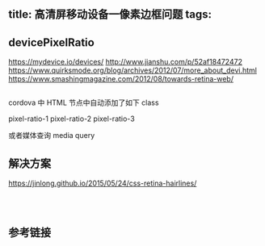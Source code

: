 title: 高清屏移动设备一像素边框问题
tags:
---

<!-- more -->

## devicePixelRatio
https://mydevice.io/devices/
http://www.jianshu.com/p/52af18472472
https://www.quirksmode.org/blog/archives/2012/07/more_about_devi.html
https://www.smashingmagazine.com/2012/08/towards-retina-web/
```
```

cordova 中 HTML 节点中自动添加了如下 class

pixel-ratio-1
pixel-ratio-2
pixel-ratio-3

或者媒体查询 media query


## 解决方案
https://jinlong.github.io/2015/05/24/css-retina-hairlines/
```
```

##
```
```

## 参考链接
[]()
[]()